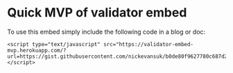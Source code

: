 # Quick MVP of validator embed

To use this embed simply include the following code in a blog or doc:
```
<script type="text/javascript" src="https://validator-embed-mvp.herokuapp.com/?url=https://gist.githubusercontent.com/nickevansuk/b0de80f9627780c687d2a36c35d9fd43/raw/1f45983699a36a08615fb7f36d8b7389078aee82/example.json"></script>
```
